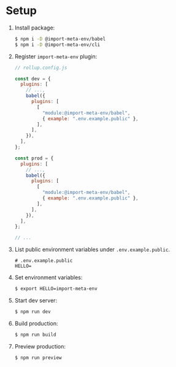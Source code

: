 # Setup

1. Install package:

   ```sh
   $ npm i -D @import-meta-env/babel
   $ npm i -D @import-meta-env/cli
   ```

1. Register `import-meta-env` plugin:

   ```js
   // rollup.config.js

   const dev = {
     plugins: [
       // ...,
       babel({
         plugins: [
           [
             "module:@import-meta-env/babel",
             { example: ".env.example.public" },
           ],
         ],
       }),
     ],
   };

   const prod = {
     plugins: [
       // ...,
       babel({
         plugins: [
           [
             "module:@import-meta-env/babel",
             { example: ".env.example.public" },
           ],
         ],
       }),
     ],
   };

   // ...
   ```

1. List public environment variables under `.env.example.public`.

   ```
   # .env.example.public
   HELLO=
   ```

1. Set environment variables:

   ```sh
   $ export HELLO=import-meta-env
   ```

1. Start dev server:

   ```sh
   $ npm run dev
   ```

1. Build production:

   ```sh
   $ npm run build
   ```

1. Preview production:

   ```sh
   $ npm run preview
   ```
